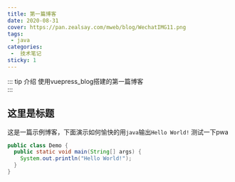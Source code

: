 ```yaml
---
title: 第一篇博客
date: 2020-08-31
cover: https://pan.zealsay.com/mweb/blog/WechatIMG11.png
tags:
 - java
categories:
 -  技术笔记
sticky: 1
---
```


::: tip 介绍
使用vuepress_blog搭建的第一篇博客<br>
:::

<!-- more -->


## 这里是标题

这是一篇示例博客，下面演示如何愉快的用`java`输出`Hello World!`
测试一下pwa

<CountUp :endVal="2021" />

```java
public class Demo {
  public static void main(String[] args) {
    System.out.println("Hello World!");
  }
}	

